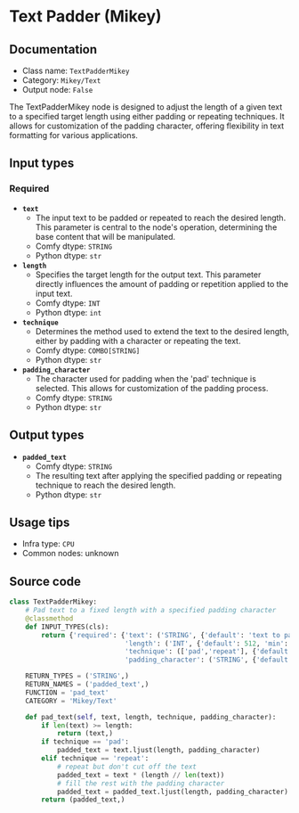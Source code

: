 # Text Padder (Mikey)
## Documentation
- Class name: `TextPadderMikey`
- Category: `Mikey/Text`
- Output node: `False`

The TextPadderMikey node is designed to adjust the length of a given text to a specified target length using either padding or repeating techniques. It allows for customization of the padding character, offering flexibility in text formatting for various applications.
## Input types
### Required
- **`text`**
    - The input text to be padded or repeated to reach the desired length. This parameter is central to the node's operation, determining the base content that will be manipulated.
    - Comfy dtype: `STRING`
    - Python dtype: `str`
- **`length`**
    - Specifies the target length for the output text. This parameter directly influences the amount of padding or repetition applied to the input text.
    - Comfy dtype: `INT`
    - Python dtype: `int`
- **`technique`**
    - Determines the method used to extend the text to the desired length, either by padding with a character or repeating the text.
    - Comfy dtype: `COMBO[STRING]`
    - Python dtype: `str`
- **`padding_character`**
    - The character used for padding when the 'pad' technique is selected. This allows for customization of the padding process.
    - Comfy dtype: `STRING`
    - Python dtype: `str`
## Output types
- **`padded_text`**
    - Comfy dtype: `STRING`
    - The resulting text after applying the specified padding or repeating technique to reach the desired length.
    - Python dtype: `str`
## Usage tips
- Infra type: `CPU`
- Common nodes: unknown


## Source code
```python
class TextPadderMikey:
    # Pad text to a fixed length with a specified padding character
    @classmethod
    def INPUT_TYPES(cls):
        return {'required': {'text': ('STRING', {'default': 'text to pad'}),
                             'length': ('INT', {'default': 512, 'min': 1, 'max': 1000}),
                             'technique': (['pad','repeat'], {'default': 'pad'}),
                             'padding_character': ('STRING', {'default': ','})}}

    RETURN_TYPES = ('STRING',)
    RETURN_NAMES = ('padded_text',)
    FUNCTION = 'pad_text'
    CATEGORY = 'Mikey/Text'

    def pad_text(self, text, length, technique, padding_character):
        if len(text) >= length:
            return (text,)
        if technique == 'pad':
            padded_text = text.ljust(length, padding_character)
        elif technique == 'repeat':
            # repeat but don't cut off the text
            padded_text = text * (length // len(text))
            # fill the rest with the padding character
            padded_text = padded_text.ljust(length, padding_character)
        return (padded_text,)

```
